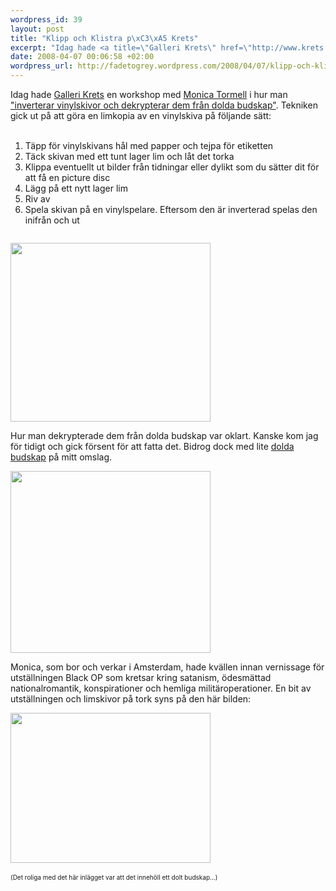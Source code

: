 ```yaml
--- 
wordpress_id: 39
layout: post
title: "Klipp och Klistra p\xC3\xA5 Krets"
excerpt: "Idag hade <a title=\"Galleri Krets\" href=\"http://www.krets.info/\" id=\"lso1\">Galleri Krets</a> en workshop med <a title=\"Monica Tormell\" href=\"http://www.monicatormell.nl/\" id=\"dw_c\">Monica Tormell</a> i hur man <a href=\"http://www.facebook.com/event.php?eid=10111198815\" id=\"d9d9\">\"inverterar vinylskivor och dekrypterar dem fr\xC3\xA5n dolda budskap\"</a>."
date: 2008-04-07 00:06:58 +02:00
wordpress_url: http://fadetogrey.wordpress.com/2008/04/07/klipp-och-klistra-pa-krets/
---
```

Idag hade <a title="Galleri Krets" href="http://www.krets.info/" id="lso1">Galleri Krets</a> en workshop med <a title="Monica Tormell" href="http://www.monicatormell.nl/" id="dw_c">Monica Tormell</a> i hur man <a href="http://www.facebook.com/event.php?eid=10111198815" id="d9d9">"inverterar vinylskivor och dekrypterar dem från dolda budskap"</a>. Tekniken gick ut på att göra en limkopia av en vinylskiva på följande sätt:<br /><br /><ol><li>Täpp för vinylskivans hål med papper och tejpa för etiketten<br /></li><li>Täck skivan med ett tunt lager lim och låt det torka</li><li>Klippa eventuellt ut bilder från tidningar eller dylikt som du sätter dit för att få en picture disc</li><li>Lägg på ett nytt lager lim</li><li>Riv av</li><li>Spela skivan på en vinylspelare. Eftersom den är inverterad spelas den inifrån och ut<br /></li></ol><div id="enp7" style="text-align:left;padding:1em 0;"><img style="width:320px;height:286.4px;" src="http://docs.google.com/File?id=df2vgdxk_164hbrwkggx"></div>Hur man dekrypterade dem från dolda budskap var oklart. Kanske kom jag för tidigt och gick försent för att fatta det. Bidrog dock med lite <a title="dolda budskap" href="http://www.youtube.com/watch?v=_6DRAjaIrvY" id="opzw">dolda budskap</a> på mitt omslag.<br /><div id="e" style="text-align:left;padding:1em 0;"><img style="width:320px;height:290.117px;" src="http://docs.google.com/File?id=df2vgdxk_165cv2rkzg6"></div>Monica, som bor och verkar i Amsterdam, hade kvällen innan vernissage för utställningen Black OP som kretsar kring satanism, ödesmättad nationalromantik, konspirationer och hemliga militäroperationer. En bit av utställningen och limskivor på tork syns på den här bilden:<br /><div id="e" style="text-align:left;padding:1em 0;"><img style="width:320px;height:240px;" src="http://docs.google.com/File?id=df2vgdxk_166frs7tkgr"><br /><br /><font size="1">(Det roliga med det här inlägget var att det innehöll ett dolt budskap...)</font><br /></div>
